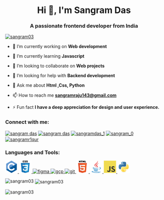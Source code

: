 <h1 align="center">Hi 👋, I'm Sangram Das</h1>
<h3 align="center">A passionate frontend developer from India</h3>

<p align="left"> <a href="https://github.com/ryo-ma/github-profile-trophy"><img src="https://github-profile-trophy.vercel.app/?username=sangram03" alt="sangram03" /></a> </p>

- 🔭 I’m currently working on **Web development**

- 🌱 I’m currently learning **Javascript**

- 👯 I’m looking to collaborate on **Web projects**

- 🤝 I’m looking for help with **Backend development**

- 💬 Ask me about **Html ,Css, Python**

- 📫 How to reach me **sangramraju143@gmail.com**

- ⚡ Fun fact **I have a deep appreciation for design and user experience.**

<h3 align="left">Connect with me:</h3>
<p align="left">
<a href="https://linkedin.com/in/sangram das" target="blank"><img align="center" src="https://raw.githubusercontent.com/rahuldkjain/github-profile-readme-generator/master/src/images/icons/Social/linked-in-alt.svg" alt="sangram das" height="30" width="40" /></a>
<a href="https://fb.com/sangram das" target="blank"><img align="center" src="https://raw.githubusercontent.com/rahuldkjain/github-profile-readme-generator/master/src/images/icons/Social/facebook.svg" alt="sangram das" height="30" width="40" /></a>
<a href="https://instagram.com/sangramdas_1" target="blank"><img align="center" src="https://raw.githubusercontent.com/rahuldkjain/github-profile-readme-generator/master/src/images/icons/Social/instagram.svg" alt="sangramdas_1" height="30" width="40" /></a>
<a href="https://www.leetcode.com/sangram_0" target="blank"><img align="center" src="https://raw.githubusercontent.com/rahuldkjain/github-profile-readme-generator/master/src/images/icons/Social/leet-code.svg" alt="sangram_0" height="30" width="40" /></a>
<a href="https://auth.geeksforgeeks.org/user/sangramr1qur" target="blank"><img align="center" src="https://raw.githubusercontent.com/rahuldkjain/github-profile-readme-generator/master/src/images/icons/Social/geeks-for-geeks.svg" alt="sangramr1qur" height="30" width="40" /></a>
</p>

<h3 align="left">Languages and Tools:</h3>
<p align="left"> <a href="https://www.cprogramming.com/" target="_blank" rel="noreferrer"> <img src="https://raw.githubusercontent.com/devicons/devicon/master/icons/c/c-original.svg" alt="c" width="40" height="40"/> </a> <a href="https://www.w3schools.com/css/" target="_blank" rel="noreferrer"> <img src="https://raw.githubusercontent.com/devicons/devicon/master/icons/css3/css3-original-wordmark.svg" alt="css3" width="40" height="40"/> </a> <a href="https://www.figma.com/" target="_blank" rel="noreferrer"> <img src="https://www.vectorlogo.zone/logos/figma/figma-icon.svg" alt="figma" width="40" height="40"/> </a> <a href="https://cloud.google.com" target="_blank" rel="noreferrer"> <img src="https://www.vectorlogo.zone/logos/google_cloud/google_cloud-icon.svg" alt="gcp" width="40" height="40"/> </a> <a href="https://git-scm.com/" target="_blank" rel="noreferrer"> <img src="https://www.vectorlogo.zone/logos/git-scm/git-scm-icon.svg" alt="git" width="40" height="40"/> </a> <a href="https://www.w3.org/html/" target="_blank" rel="noreferrer"> <img src="https://raw.githubusercontent.com/devicons/devicon/master/icons/html5/html5-original-wordmark.svg" alt="html5" width="40" height="40"/> </a> <a href="https://www.java.com" target="_blank" rel="noreferrer"> <img src="https://raw.githubusercontent.com/devicons/devicon/master/icons/java/java-original.svg" alt="java" width="40" height="40"/> </a> <a href="https://developer.mozilla.org/en-US/docs/Web/JavaScript" target="_blank" rel="noreferrer"> <img src="https://raw.githubusercontent.com/devicons/devicon/master/icons/javascript/javascript-original.svg" alt="javascript" width="40" height="40"/> </a> <a href="https://www.python.org" target="_blank" rel="noreferrer"> <img src="https://raw.githubusercontent.com/devicons/devicon/master/icons/python/python-original.svg" alt="python" width="40" height="40"/> </a> </p>

<p><img align="left" src="https://github-readme-stats.vercel.app/api/top-langs?username=sangram03&show_icons=true&locale=en&layout=compact" alt="sangram03" /></p>

<p>&nbsp;<img align="center" src="https://github-readme-stats.vercel.app/api?username=sangram03&show_icons=true&locale=en" alt="sangram03" /></p>

<p><img align="center" src="https://github-readme-streak-stats.herokuapp.com/?user=sangram03&" alt="sangram03" /></p>
